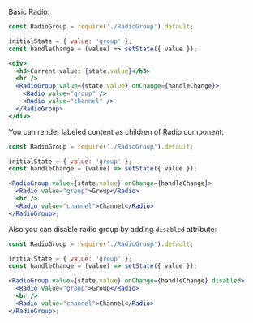 Basic Radio:

```jsx
const RadioGroup = require('./RadioGroup').default;

initialState = { value: 'group' };
const handleChange = (value) => setState({ value });

<div>
  <h3>Current value: {state.value}</h3>
  <hr />
  <RadioGroup value={state.value} onChange={handleChange}>
    <Radio value="group" />
    <Radio value="channel" />
  </RadioGroup>
</div>;
```

You can render labeled content as children of Radio component:

```jsx
const RadioGroup = require('./RadioGroup').default;

initialState = { value: 'group' };
const handleChange = (value) => setState({ value });

<RadioGroup value={state.value} onChange={handleChange}>
  <Radio value="group">Group</Radio>
  <br />
  <Radio value="channel">Channel</Radio>
</RadioGroup>;
```

Also you can disable radio group by adding `disabled` attribute:

```jsx
const RadioGroup = require('./RadioGroup').default;

initialState = { value: 'group' };
const handleChange = (value) => setState({ value });

<RadioGroup value={state.value} onChange={handleChange} disabled>
  <Radio value="group">Group</Radio>
  <br />
  <Radio value="channel">Channel</Radio>
</RadioGroup>;
```
